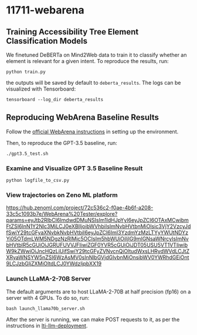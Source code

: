 # 11711-webarena


## Training Accessibility Tree Element Classification Models

We finetuned DeBERTa on Mind2Web data to train it to classify whether an element is relevant for a given intent. To reproduce the results, run:

```
python train.py
```

the outputs will be saved by default to `deberta_results`. The logs can be visualized with Tensorboard:

```
tensorboard --log_dir deberta_results
```


## Reproducing WebArena Baseline Results
Follow the [official WebArena instructions](https://github.com/web-arena-x/webarena#quick-walkthrough) in setting up the environment.

Then, to reproduce the GPT-3.5 baseline, run:

```
./gpt3.5_test.sh
```


### Examine and Visualize GPT 3.5 Baseline Result
```python logfile_to_csv.py```


### View trajectories on Zeno ML platform
https://hub.zenoml.com/project/72c536c2-f0ae-4b6f-a208-33c5c1093b7e/WebArena%20Tester/explore?params=eyJtb2RlbCI6ImdwdDMuNSIsIm1ldHJpYyI6eyJpZCI6OTAxMCwibmFtZSI6InN1Y2Nlc3MiLCJ0eXBlIjoibWVhbiIsImNvbHVtbnMiOlsic3VjY2VzcyJdfSwiY29tcGFyaXNvbkNvbHVtbiI6eyJpZCI6ImI3YzdmYzMzLTYyYWUtNDYzYi05OTdmLWM5NDgzNzRlMjc5OCIsIm5hbWUiOiIjIG9mIGNsaWNrcyIsImNvbHVtblR5cGUiOiJGRUFUVVJFIiwiZGF0YVR5cGUiOiJDT05USU5VT1VTIiwibW9kZWwiOiJncHQzLjUifSwiY29tcGFyZVNvcnQiOltudWxsLHRydWVdLCJtZXRyaWNSYW5nZSI6WzAsMV0sInNlbGVjdGlvbnMiOnsibWV0YWRhdGEiOnt9LCJzbGljZXMiOltdLCJ0YWdzIjpbXX19


### Launch LLaMA-2-70B Server

The default arguments are to host LLaMA-2-70B at half precision (fp16) on a server with 4 GPUs. To do so, run:

```
bash launch_llama70b_server.sh
```

After the server is running, we can make POST requests to it, as per the instructions in [lti-llm-deployment](https://github.com/neulab/lti-llm-deployment/tree/main#example-api-usage).

